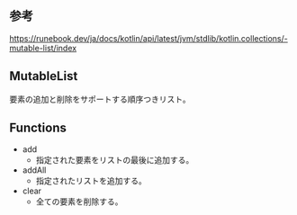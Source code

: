 ## 参考
https://runebook.dev/ja/docs/kotlin/api/latest/jvm/stdlib/kotlin.collections/-mutable-list/index

## MutableList
要素の追加と削除をサポートする順序つきリスト。

## Functions
- add
  - 指定された要素をリストの最後に追加する。
- addAll
  - 指定されたリストを追加する。
- clear
  - 全ての要素を削除する。